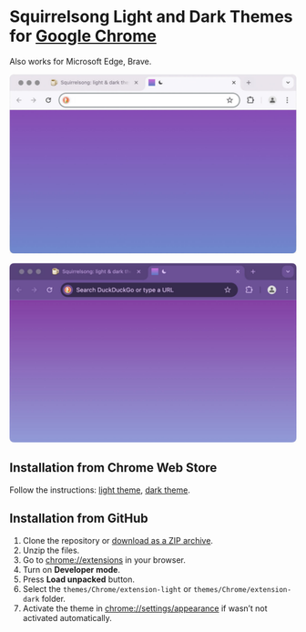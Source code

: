 # Squirrelsong Light and Dark Themes for [Google Chrome](https://www.google.com/chrome/)

Also works for Microsoft Edge, Brave.

![Squirrelsong Light theme for Google Chrome](screenshot-light.jpg)

![Squirrelsong Dark Deep Purple theme for Google Chrome](screenshot-dark.jpg)

## Installation from Chrome Web Store

Follow the instructions: [light theme](https://chrome.google.com/webstore/detail/squirrelsong-light-theme/djifnfnaealajnoccbifhbgmkholgljn), [dark theme](https://chromewebstore.google.com/detail/squirrelsong-dark-deep-pu/oimeikpbfflafafdppijokbhhldplimj).

## Installation from GitHub

1. Clone the repository or [download as a ZIP archive](https://github.com/sapegin/squirrelsong/archive/refs/heads/master.zip).
2. Unzip the files.
3. Go to [chrome://extensions](chrome://extensions) in your browser.
4. Turn on **Developer mode**.
5. Press **Load unpacked** button.
6. Select the `themes/Chrome/extension-light` or `themes/Chrome/extension-dark` folder.
7. Activate the theme in [chrome://settings/appearance](chrome://settings/appearance) if wasn’t not activated automatically.
